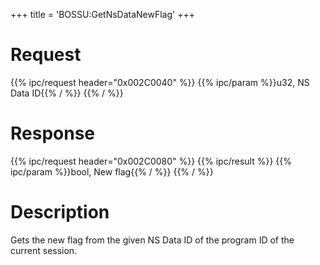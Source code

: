 +++
title = 'BOSSU:GetNsDataNewFlag'
+++

# Request

{{% ipc/request header="0x002C0040" %}}
{{% ipc/param %}}u32, NS Data ID{{% / %}}
{{% / %}}

# Response

{{% ipc/request header="0x002C0080" %}}
{{% ipc/result %}}
{{% ipc/param %}}bool, New flag{{% / %}}
{{% / %}}

# Description

Gets the new flag from the given NS Data ID of the program ID of the current session.
